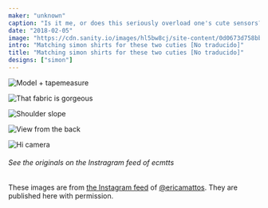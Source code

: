 ```yaml
---
maker: "unknown"
caption: "Is it me, or does this seriously overload one's cute sensors?"
date: "2018-02-05"
image: "https://cdn.sanity.io/images/hl5bw8cj/site-content/0d0673d758bb9ec6f60c01db5dba00a0d3fea7ee-1080x1080.jpg"
intro: "Matching simon shirts for these two cuties [No traducido]"
title: "Matching simon shirts for these two cuties [No traducido]"
designs: ["simon"]
---
```


![Model + tapemeasure](https://posts.freesewing.org/uploads/matching_simon_view2_07c4206346.jpg "Model + tapemeasure")

![That fabric is gorgeous](https://posts.freesewing.org/uploads/matching_simon_view3_6be104bac1.jpg "That fabric is gorgeous")

![Shoulder slope](https://posts.freesewing.org/uploads/matching_simon_view4_df63556bdf.jpg "Shoulder slope")

![View from the back](https://posts.freesewing.org/uploads/matching_simon_view5_2e3b570060.jpg "View from the back")

![Hi camera](https://posts.freesewing.org/uploads/matching_simon_view6_1b0caef89f.jpg)

<Note>

###### See the originals on the Instragram feed of ecmtts

These images are from 
[the Instagram feed](https://www.instagram.com/ecmtts/)
of [@ericamattos](/users/ericamattos).
They are published here with permission.

</Note>
